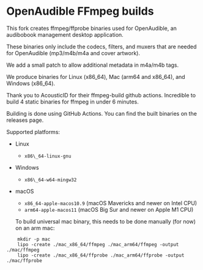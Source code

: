 OpenAudible FFmpeg builds
===============================

This fork creates ffmpeg/ffprobe binaries used for OpenAudible, an audibobook management desktop application. 

These binaries only include the codecs, filters, and muxers that are needed for OpenAudible (mp3/m4b/m4a and cover artwork). 

We add a small patch to allow additional metadata in m4a/m4b tags.  

We produce binaries for Linux (x86_64), Mac (arm64 and x86_64), and Windows (x86_64).

Thank you to AcousticID for their ffmpeg-build github actions. Incredible to build 4 static binaries for ffmpeg in under 6 minutes. 

Building is done using GitHub Actions. You can find the built binaries on the releases page.

Supported platforms:

  - Linux
      * `x86\_64-linux-gnu`
  - Windows
      * `x86\_64-w64-mingw32`
  - macOS
      * `x86_64-apple-macos10.9` (macOS Mavericks and newer on Intel CPU)
      * `arm64-apple-macos11` (macOS Big Sur and newer on Apple M1 CPU)

      To build universal mac binary, this needs to be done manually (for now) on an arm mac: 
```
    mkdir -p mac
    lipo -create ./mac_x86_64/ffmpeg ./mac_arm64/ffmpeg -output ./mac/ffmpeg
    lipo -create ./mac_x86_64/ffprobe ./mac_arm64/ffprobe -output ./mac/ffprobe
```
